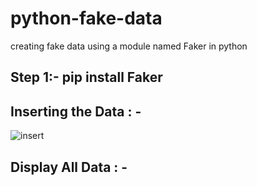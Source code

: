# python-fake-data
creating fake data using a module named Faker in python

Step 1:- pip install Faker
------

Inserting the Data : -
----------------------------------
![insert](https://user-images.githubusercontent.com/34789553/61037095-08fc3f80-a3e8-11e9-93c4-df751aa76959.png)

Display All Data : -
----------------------------------

